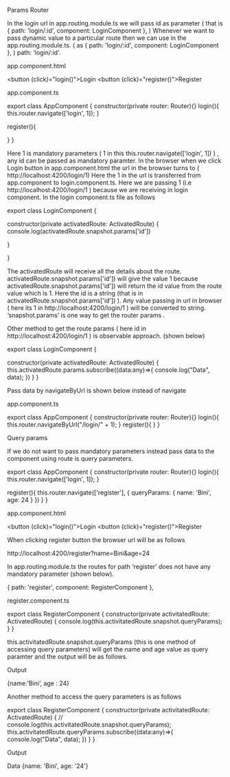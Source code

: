 Params Router

In the login url in app.routing.module.ts we will pass id as parameter (  that is  { path: 'login/:id', component: LoginComponent },  )
Whenever we want to pass dynamic value to a particular route then we can use in the app.routing.module.ts. ( as   { path: 'login/:id', component: LoginComponent },  )   path: 'login/:id'. 


app.component.html


<button (click)="login()">Login</button>
<button (click)="register()">Register</button>
<router-outlet></router-outlet>



app.component.ts


export class AppComponent {
constructor(private router: Router){}
login(){
this.router.navigate(['login', 1]);
}

register(){

}
}




Here 1 is mandatory parameters ( 1 in this  this.router.navigate(['login', 1])     ) , any id can be passed as mandatory paramter.
In the browser  when we click Login button in app.component.html the url in the browser turns to ( http://localhost:4200/login/1) Here the 1 in the url is transferred from app.component to login.component.ts. Here we are passing 1 (i.e http://localhost:4200/login/1   )  because we are receiving in login component.
In the login component.ts file as follows


export class LoginComponent {

constructor(private activatedRoute: ActivatedRoute) { 
console.log(activatedRoute.snapshot.params['id'])

}

}



The  activatedRoute will receive all the details about the route. activatedRoute.snapshot.params['id'])  will give the value 1 because activatedRoute.snapshot.params['id']) will return the id value from the route value which is 1.  Here the id is a string (that is in activatedRoute.snapshot.params['id'])    ).  Any value passing in url in browser ( here its 1 in  http://localhost:4200/login/1   ) will be converted to string.
‘snapshot.params’ is one way to get the router params .

Other method to get the route params ( here id in http://localhost:4200/login/1 )  is observable approach. (shown below)


export class LoginComponent {

constructor(private activatedRoute: ActivatedRoute) { 
this.activatedRoute.params.subscribe((data:any)=>{
console.log("Data", data);
})
}
}




Pass data by  navigateByUrl is shown below instead of navigate


app.component.ts


export class AppComponent {
constructor(private router: Router){}
login(){
this.router.navigateByUrl("/login/" + 1);
}
register(){
}
}




Query params

If we do not want to pass mandatory parameters instead pass data to the component using route is query parameters.




export class AppComponent {
constructor(private router: Router){}
login(){
this.router.navigate(['login', 1]);
}

register(){
this.router.navigate(['register'], {
queryParams: {
name: 'Bini',
age: 24
}
})
}
}



app.component.html


<button (click)="login()">Login</button>
<button (click)="register()">Register</button>
<router-outlet></router-outlet>


When clicking register button the browser url will be as follows

http://localhost:4200/register?name=Bini&age=24


In app.routing.module.ts the routes for path ‘register’ does not have any mandatory parameter (shown below).

{ path: 'register', component: RegisterComponent },



register.component.ts

export class RegisterComponent {
constructor(private activitatedRoute: ActivatedRoute) {
console.log(this.activitatedRoute.snapshot.queryParams);
}
}




  this.activitatedRoute.snapshot.queryParams (this is one method of accessing query parameters) will get the name and age value as query paramter and the output will be as follows.


Output

{name:’Bini’, age : 24}


Another method to access the query parameters is as follows


export class RegisterComponent {
constructor(private activitatedRoute: ActivatedRoute) {
// console.log(this.activitatedRoute.snapshot.queryParams);
this.activitatedRoute.queryParams.subscribe((data:any)=>{
console.log("Data", data);
})
}
}



Output

Data {name: 'Bini', age: '24'}